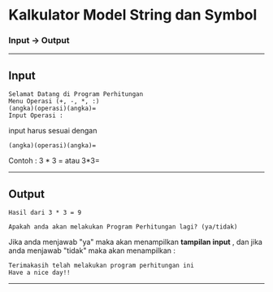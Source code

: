 # Kalkulator Model String dan Symbol
### Input -> Output

---
## Input 
```input
Selamat Datang di Program Perhitungan
Menu Operasi (+, -, *, :)
(angka)(operasi)(angka)=
Input Operasi :
```  
input harus sesuai dengan  
```iput
(angka)(operasi)(angka)=
```  
Contoh : 3 * 3 =   atau 3*3=  

---
## Output
```output
Hasil dari 3 * 3 = 9

Apakah anda akan melakukan Program Perhitungan lagi? (ya/tidak)
```  

Jika anda menjawab "ya" maka akan menampilkan **tampilan input** , dan jika anda menjawab "tidak" maka akan menampilkan :  
```tidak
Terimakasih telah melakukan program perhitungan ini
Have a nice day!!
```
---

